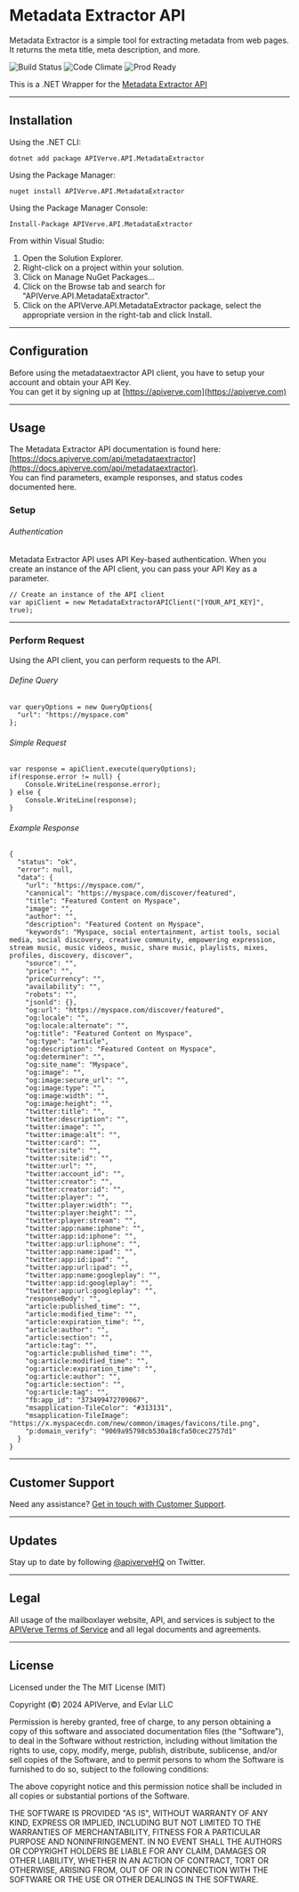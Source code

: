 Metadata Extractor API
============

Metadata Extractor is a simple tool for extracting metadata from web pages. It returns the meta title, meta description, and more.

![Build Status](https://img.shields.io/badge/build-passing-green)
![Code Climate](https://img.shields.io/badge/maintainability-B-purple)
![Prod Ready](https://img.shields.io/badge/production-ready-blue)

This is a .NET Wrapper for the [Metadata Extractor API](https://apiverve.com/marketplace/api/metadataextractor)

---

## Installation

Using the .NET CLI:
```
dotnet add package APIVerve.API.MetadataExtractor
```

Using the Package Manager:
```
nuget install APIVerve.API.MetadataExtractor
```

Using the Package Manager Console:
```
Install-Package APIVerve.API.MetadataExtractor
```

From within Visual Studio:

1. Open the Solution Explorer.
2. Right-click on a project within your solution.
3. Click on Manage NuGet Packages...
4. Click on the Browse tab and search for "APIVerve.API.MetadataExtractor".
5. Click on the APIVerve.API.MetadataExtractor package, select the appropriate version in the right-tab and click Install.


---

## Configuration

Before using the metadataextractor API client, you have to setup your account and obtain your API Key.  
You can get it by signing up at [https://apiverve.com](https://apiverve.com)

---

## Usage

The Metadata Extractor API documentation is found here: [https://docs.apiverve.com/api/metadataextractor](https://docs.apiverve.com/api/metadataextractor).  
You can find parameters, example responses, and status codes documented here.

### Setup

###### Authentication
Metadata Extractor API uses API Key-based authentication. When you create an instance of the API client, you can pass your API Key as a parameter.

```
// Create an instance of the API client
var apiClient = new MetadataExtractorAPIClient("[YOUR_API_KEY]", true);
```

---


### Perform Request
Using the API client, you can perform requests to the API.

###### Define Query

```
var queryOptions = new QueryOptions{
  "url": "https://myspace.com"
};
```

###### Simple Request

```
var response = apiClient.execute(queryOptions);
if(response.error != null) {
	Console.WriteLine(response.error);
} else {
    Console.WriteLine(response);
}
```

###### Example Response

```
{
  "status": "ok",
  "error": null,
  "data": {
    "url": "https://myspace.com/",
    "canonical": "https://myspace.com/discover/featured",
    "title": "Featured Content on Myspace",
    "image": "",
    "author": "",
    "description": "Featured Content on Myspace",
    "keywords": "Myspace, social entertainment, artist tools, social media, social discovery, creative community, empowering expression, stream music, music videos, music, share music, playlists, mixes, profiles, discovery, discover",
    "source": "",
    "price": "",
    "priceCurrency": "",
    "availability": "",
    "robots": "",
    "jsonld": {},
    "og:url": "https://myspace.com/discover/featured",
    "og:locale": "",
    "og:locale:alternate": "",
    "og:title": "Featured Content on Myspace",
    "og:type": "article",
    "og:description": "Featured Content on Myspace",
    "og:determiner": "",
    "og:site_name": "Myspace",
    "og:image": "",
    "og:image:secure_url": "",
    "og:image:type": "",
    "og:image:width": "",
    "og:image:height": "",
    "twitter:title": "",
    "twitter:description": "",
    "twitter:image": "",
    "twitter:image:alt": "",
    "twitter:card": "",
    "twitter:site": "",
    "twitter:site:id": "",
    "twitter:url": "",
    "twitter:account_id": "",
    "twitter:creator": "",
    "twitter:creator:id": "",
    "twitter:player": "",
    "twitter:player:width": "",
    "twitter:player:height": "",
    "twitter:player:stream": "",
    "twitter:app:name:iphone": "",
    "twitter:app:id:iphone": "",
    "twitter:app:url:iphone": "",
    "twitter:app:name:ipad": "",
    "twitter:app:id:ipad": "",
    "twitter:app:url:ipad": "",
    "twitter:app:name:googleplay": "",
    "twitter:app:id:googleplay": "",
    "twitter:app:url:googleplay": "",
    "responseBody": "",
    "article:published_time": "",
    "article:modified_time": "",
    "article:expiration_time": "",
    "article:author": "",
    "article:section": "",
    "article:tag": "",
    "og:article:published_time": "",
    "og:article:modified_time": "",
    "og:article:expiration_time": "",
    "og:article:author": "",
    "og:article:section": "",
    "og:article:tag": "",
    "fb:app_id": "373499472709067",
    "msapplication-TileColor": "#313131",
    "msapplication-TileImage": "https://x.myspacecdn.com/new/common/images/favicons/tile.png",
    "p:domain_verify": "9069a95798cb530a18cfa50cec2757d1"
  }
}
```

---

## Customer Support

Need any assistance? [Get in touch with Customer Support](https://apiverve.com/contact).

---

## Updates
Stay up to date by following [@apiverveHQ](https://twitter.com/apiverveHQ) on Twitter.

---

## Legal

All usage of the mailboxlayer website, API, and services is subject to the [APIVerve Terms of Service](https://apiverve.com/terms) and all legal documents and agreements.

---

## License
Licensed under the The MIT License (MIT)

Copyright (&copy;) 2024 APIVerve, and Evlar LLC

Permission is hereby granted, free of charge, to any person obtaining a copy of this software and associated documentation files (the "Software"), to deal in the Software without restriction, including without limitation the rights to use, copy, modify, merge, publish, distribute, sublicense, and/or sell copies of the Software, and to permit persons to whom the Software is furnished to do so, subject to the following conditions:

The above copyright notice and this permission notice shall be included in all copies or substantial portions of the Software.

THE SOFTWARE IS PROVIDED "AS IS", WITHOUT WARRANTY OF ANY KIND, EXPRESS OR IMPLIED, INCLUDING BUT NOT LIMITED TO THE WARRANTIES OF MERCHANTABILITY, FITNESS FOR A PARTICULAR PURPOSE AND NONINFRINGEMENT. IN NO EVENT SHALL THE AUTHORS OR COPYRIGHT HOLDERS BE LIABLE FOR ANY CLAIM, DAMAGES OR OTHER LIABILITY, WHETHER IN AN ACTION OF CONTRACT, TORT OR OTHERWISE, ARISING FROM, OUT OF OR IN CONNECTION WITH THE SOFTWARE OR THE USE OR OTHER DEALINGS IN THE SOFTWARE.